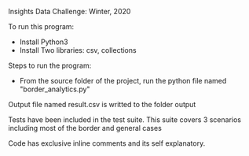 Insights Data Challenge: Winter, 2020

To run this program:
- Install Python3
- Install Two libraries: csv, collections

Steps to run the program:
- From the source folder of the project, run the python file named "border_analytics.py"

Output file named result.csv is writted to the folder output

Tests have been included in the test suite. This suite covers 3 scenarios including most of the border and general cases

Code has exclusive inline comments and its self explanatory.

